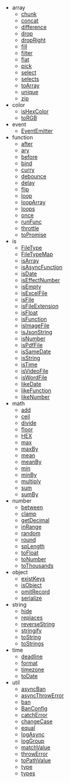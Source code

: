 * array
  * [chunk](array/chunk.md)
  * [concat](array/concat.md)
  * [difference](array/difference.md)
  * [drop](array/drop.md)
  * [dropRight](array/dropRight.md)
  * [fill](array/fill.md)
  * [filter](array/filter.md)
  * [flat](array/flat.md)
  * [pick](array/pick.md)
  * [select](array/select.md)
  * [selects](array/selects.md)
  * [toArray](array/toArray.md)
  * [unique](array/unique.md)
  * [zip](array/zip.md)
* color
  * [isHexColor](color/isHexColor.md)
  * [toRGB](color/toRGB.md)
* event
  * [EventEmitter](event/EventEmitter.md)
* function
  * [after](function/after.md)
  * [ary](function/ary.md)
  * [before](function/before.md)
  * [bind](function/bind.md)
  * [curry](function/curry.md)
  * [debounce](function/debounce.md)
  * [delay](function/delay.md)
  * [flip](function/flip.md)
  * [loop](function/loop.md)
  * [loopArray](function/loopArray.md)
  * [loops](function/loops.md)
  * [once](function/once.md)
  * [runFunc](function/runFunc.md)
  * [throttle](function/throttle.md)
  * [toPromise](function/toPromise.md)
* is
  * [FileType](is/FileType.md)
  * [FileTypeMap](is/FileTypeMap.md)
  * [isArray](is/isArray.md)
  * [isAsyncFunction](is/isAsyncFunction.md)
  * [isDate](is/isDate.md)
  * [isEffectNumber](is/isEffectNumber.md)
  * [isEmpty](is/isEmpty.md)
  * [isExcelFile](is/isExcelFile.md)
  * [isFile](is/isFile.md)
  * [isFileExtension](is/isFileExtension.md)
  * [isFloat](is/isFloat.md)
  * [isFunction](is/isFunction.md)
  * [isImageFile](is/isImageFile.md)
  * [isJsonString](is/isJsonString.md)
  * [isNumber](is/isNumber.md)
  * [isPdfFile](is/isPdfFile.md)
  * [isSameDate](is/isSameDate.md)
  * [isString](is/isString.md)
  * [isTime](is/isTime.md)
  * [isVideoFile](is/isVideoFile.md)
  * [isWordFile](is/isWordFile.md)
  * [likeDate](is/likeDate.md)
  * [likeFunction](is/likeFunction.md)
  * [likeNumber](is/likeNumber.md)
* math
  * [add](math/add.md)
  * [ceil](math/ceil.md)
  * [divide](math/divide.md)
  * [floor](math/floor.md)
  * [HEX](math/HEX.md)
  * [max](math/max.md)
  * [maxBy](math/maxBy.md)
  * [mean](math/mean.md)
  * [meanBy](math/meanBy.md)
  * [min](math/min.md)
  * [minBy](math/minBy.md)
  * [multiply](math/multiply.md)
  * [sum](math/sum.md)
  * [sumBy](math/sumBy.md)
* number
  * [between](number/between.md)
  * [clamp](number/clamp.md)
  * [getDecimal](number/getDecimal.md)
  * [inRange](number/inRange.md)
  * [random](number/random.md)
  * [round](number/round.md)
  * [spLength](number/spLength.md)
  * [toFloat](number/toFloat.md)
  * [toNumber](number/toNumber.md)
  * [toThousands](number/toThousands.md)
* object
  * [existKeys](object/existKeys.md)
  * [isObject](object/isObject.md)
  * [omitRecord](object/omitRecord.md)
  * [serialize](object/serialize.md)
* string
  * [hide](string/hide.md)
  * [replaces](string/replaces.md)
  * [reverseString](string/reverseString.md)
  * [stringify](string/stringify.md)
  * [toString](string/toString.md)
  * [toStrings](string/toStrings.md)
* time
  * [deadline](time/deadline.md)
  * [format](time/format.md)
  * [timezone](time/timezone.md)
  * [toDate](time/toDate.md)
* util
  * [asyncBan](util/asyncBan.md)
  * [asyncThrowError](util/asyncThrowError.md)
  * [ban](util/ban.md)
  * [BanConfig](util/BanConfig.md)
  * [catchError](util/catchError.md)
  * [changeCase](util/changeCase.md)
  * [equal](util/equal.md)
  * [logAsync](util/logAsync.md)
  * [logGroup](util/logGroup.md)
  * [matchValue](util/matchValue.md)
  * [throwError](util/throwError.md)
  * [toPathValue](util/toPathValue.md)
  * [type](util/type.md)
  * [types](util/types.md)
